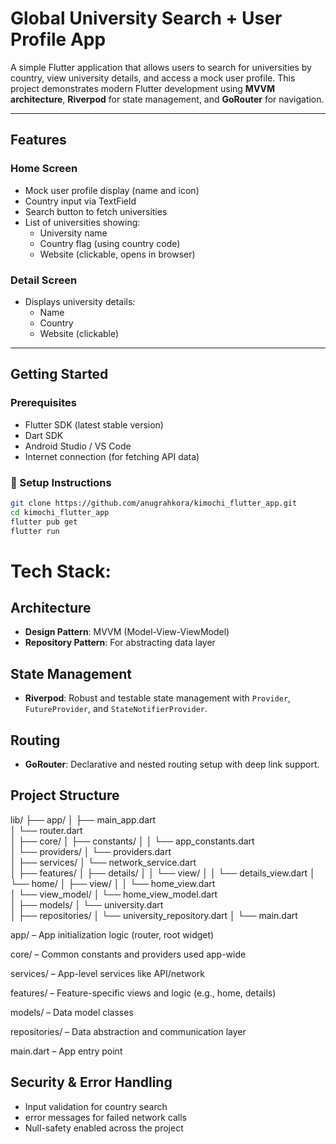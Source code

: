 #  Global University Search + User Profile App

A simple Flutter application that allows users to search for universities by country, view university details, and access a mock user profile. This project demonstrates modern Flutter development using **MVVM architecture**, **Riverpod** for state management, and **GoRouter** for navigation.

---

##  Features

###  Home Screen
- Mock user profile display (name and icon)
- Country input via TextField
- Search button to fetch universities
- List of universities showing:
  - University name
  - Country flag (using country code)
  - Website (clickable, opens in browser)

### Detail Screen
- Displays university details:
  - Name
  - Country
  - Website (clickable)

---

## Getting Started

### Prerequisites
- Flutter SDK (latest stable version)
- Dart SDK
- Android Studio / VS Code
- Internet connection (for fetching API data)

### 🔧 Setup Instructions
```bash
git clone https://github.com/anugrahkora/kimochi_flutter_app.git
cd kimochi_flutter_app
flutter pub get
flutter run
```
#  Tech Stack: 

## Architecture
- **Design Pattern**: MVVM (Model-View-ViewModel)
- **Repository Pattern**: For abstracting data layer

##  State Management
- **Riverpod**: Robust and testable state management with `Provider`, `FutureProvider`, and `StateNotifierProvider`.

##  Routing
- **GoRouter**: Declarative and nested routing setup with deep link support.

## Project Structure
lib/
├── app/
│   ├── main_app.dart             
│   └── router.dart                
│
├── core/
│   ├── constants/
│   │   └── app_constants.dart     
│   └── providers/
│       └── providers.dart         
│
├── services/
│   └── network_service.dart     
│
├── features/
│   ├── details/
│   │   └── view/
│   │       └── details_view.dart 
│   └── home/
│       ├── view/
│       │   └── home_view.dart   
│       └── view_model/
│           └── home_view_model.dart  
│
├── models/
│   └── university.dart           
│
├── repositories/
│   └── university_repository.dart 
│
└── main.dart                 

app/ – App initialization logic (router, root widget)

core/ – Common constants and providers used app-wide

services/ – App-level services like API/network

features/ – Feature-specific views and logic (e.g., home, details)

models/ – Data model classes

repositories/ – Data abstraction and communication layer

main.dart – App entry point

## Security & Error Handling
- Input validation for country search
- error messages for failed network calls
- Null-safety enabled across the project